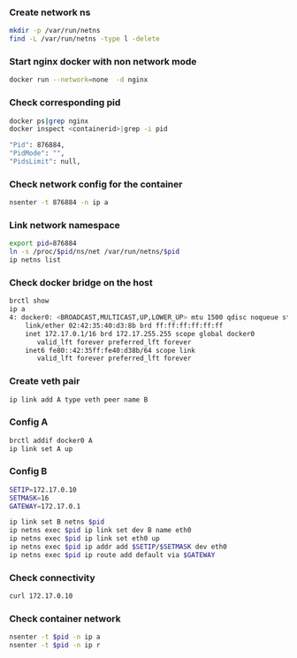 ### Create network ns

```sh
mkdir -p /var/run/netns
find -L /var/run/netns -type l -delete
```

### Start nginx docker with non network mode

```sh
docker run --network=none  -d nginx
```

### Check corresponding pid

```sh
docker ps|grep nginx
docker inspect <containerid>|grep -i pid

"Pid": 876884,
"PidMode": "",
"PidsLimit": null,
```

### Check network config for the container

```sh
nsenter -t 876884 -n ip a
```

### Link network namespace

```sh
export pid=876884
ln -s /proc/$pid/ns/net /var/run/netns/$pid
ip netns list
```

### Check docker bridge on the host

```sh
brctl show
ip a
4: docker0: <BROADCAST,MULTICAST,UP,LOWER_UP> mtu 1500 qdisc noqueue state UP group default
    link/ether 02:42:35:40:d3:8b brd ff:ff:ff:ff:ff:ff
    inet 172.17.0.1/16 brd 172.17.255.255 scope global docker0
       valid_lft forever preferred_lft forever
    inet6 fe80::42:35ff:fe40:d38b/64 scope link
       valid_lft forever preferred_lft forever
```

### Create veth pair

```sh
ip link add A type veth peer name B
```

### Config A

```sh
brctl addif docker0 A
ip link set A up
```

### Config B

```sh
SETIP=172.17.0.10
SETMASK=16
GATEWAY=172.17.0.1

ip link set B netns $pid
ip netns exec $pid ip link set dev B name eth0
ip netns exec $pid ip link set eth0 up
ip netns exec $pid ip addr add $SETIP/$SETMASK dev eth0
ip netns exec $pid ip route add default via $GATEWAY
```

### Check connectivity

```sh
curl 172.17.0.10
```


### Check container network

```sh
nsenter -t $pid -n ip a
nsenter -t $pid -n ip r
```
